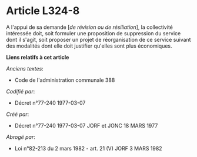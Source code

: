 # Article L324-8

A l'appui de sa demande [*de révision ou de résiliation*], la collectivité intéressée doit, soit formuler une proposition de
suppression du service dont il s'agit, soit proposer un projet de réorganisation de ce service suivant des modalités dont
elle doit justifier qu'elles sont plus économiques.

**Liens relatifs à cet article**

_Anciens textes_:

  - Code de l'administration communale 388

_Codifié par_:

  - Décret n°77-240 1977-03-07

_Créé par_:

  - Décret n°77-240 1977-03-07 JORF et JONC 18 MARS 1977

_Abrogé par_:

  - Loi n°82-213 du 2 mars 1982 - art. 21 (V) JORF 3 MARS 1982
